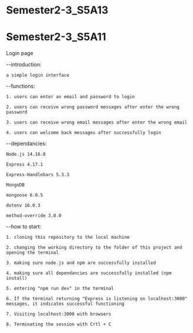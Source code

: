 # Semester2-3_S5A13

# Semester2-3_S5A11

Login page

  --introduction: 
  
    a simple login interface
    
    
  --functions: 
  
    1. users can enter an email and password to login
    
    2. users can receive wrong password messages after enter the wrong password 
    
    3. users can receive wrong email messages after enter the wrong email 
    
    4. users can welcome back messages after successfully login
    
    
  --dependancies:
  
    Node.js 14.16.0
    
    Express 4.17.1
    
    Express-Handlebars 5.3.3
    
    MongoDB
    
    mongoose 6.0.5
    
    dotenv 16.0.3
    
    method-override 3.0.0
    
    
  --how to start:
  
    1. cloning this repository to the local machine
    
    2. changing the working directory to the folder of this project and opening the terminal
    
    3. making sure node.js and npm are successfully installed
    
    4. making sure all dependancies are successfully installed (npm install)
    
    5. entering "npm run dev" in the terminal
    
    6. If the terminal returning "Express is listening on localhost:3000" messages, it indicates successful functioning
    
    7. Visiting localhost:3000 with browsers
    
    8. Terminating the session with Crtl + C
